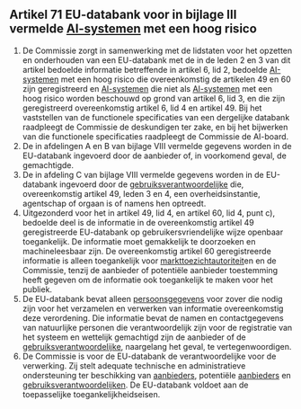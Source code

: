 ## Artikel 71 EU-databank voor in bijlage III vermelde [AI-systemen](a3.md#^ai-systeem) met een hoog risico

1. De Commissie zorgt in samenwerking met de lidstaten voor het opzetten en onderhouden van een EU-databank met de in de leden 2 en 3 van dit artikel bedoelde informatie betreffende in artikel 6, lid 2, bedoelde [AI-systemen](a3.md#^ai-systeem) met een hoog risico die overeenkomstig de artikelen 49 en 60 zijn geregistreerd en [AI-systemen](a3.md#^ai-systeem) die niet als [AI-systemen](a3.md#^ai-systeem) met een hoog risico worden beschouwd op grond van artikel 6, lid 3, en die zijn geregistreerd overeenkomstig artikel 6, lid 4 en artikel 49. Bij het vaststellen van de functionele specificaties van een dergelijke databank raadpleegt de Commissie de deskundigen ter zake, en bij het bijwerken van die functionele specificaties raadpleegt de Commissie de AI-board.
2. De in afdelingen A en B van bijlage VIII vermelde gegevens worden in de EU-databank ingevoerd door de aanbieder of, in voorkomend geval, de gemachtigde.
3. De in afdeling C van bijlage VIII vermelde gegevens worden in de EU-databank ingevoerd door de [gebruiksverantwoordelijke](a3.md#^gebruiksverantwoordelijke) die, overeenkomstig artikel 49, leden 3 en 4, een overheidsinstantie, agentschap of orgaan is of namens hen optreedt.
4. Uitgezonderd voor het in artikel 49, lid 4, en artikel 60, lid 4, punt c), bedoelde deel is de informatie in de overeenkomstig artikel 49 geregistreerde EU-databank op gebruikersvriendelijke wijze openbaar toegankelijk. De informatie moet gemakkelijk te doorzoeken en machineleesbaar zijn. De overeenkomstig artikel 60 geregistreerde informatie is alleen toegankelijk voor [markttoezichtautoriteit](a3.md#^mta)en en de Commissie, tenzij de aanbieder of potentiële aanbieder toestemming heeft gegeven om de informatie ook toegankelijk te maken voor het publiek.
5. De EU-databank bevat alleen [persoonsgegevens](a3.md#^persg) voor zover die nodig zijn voor het verzamelen en verwerken van informatie overeenkomstig deze verordening. Die informatie bevat de namen en contactgegevens van natuurlijke personen die verantwoordelijk zijn voor de registratie van het systeem en wettelijk gemachtigd zijn de aanbieder of de [gebruiksverantwoordelijke](a3.md#^gebruiksverantwoordelijke), naargelang het geval, te vertegenwoordigen.
6. De Commissie is voor de EU-databank de verantwoordelijke voor de verwerking. Zij stelt adequate technische en administratieve ondersteuning ter beschikking van [aanbieders](a3.md#^aanbieder), potentiële [aanbieders](a3.md#^aanbieder) en [gebruiksverantwoordelijken](a3.md#^gebruiksverantwoordelijke). De EU-databank voldoet aan de toepasselijke toegankelijkheidseisen.
